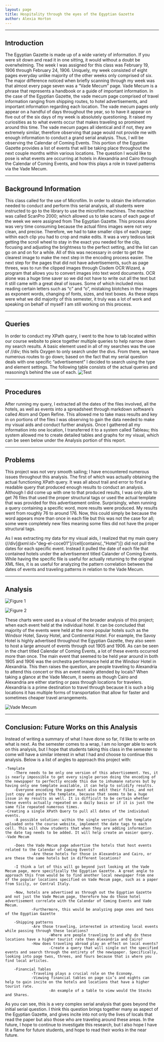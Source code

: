 ```yaml
---
layout: page
title: Hospitality through the eyes of the Egyptian Gazette
author: Alexia Horton
---
```

---
Introduction
---
The Egyptian Gazette is made up of a wide variety of information. If you were sit down and read it in one sitting, it would without a doubt be overwhelming. The week I was assigned for this class was February 19, 1906 through February 24, 1906. Uniquely, my week consisted of eight pages everyday unlike majority of the other weeks only comprised of six. The major difference noticed when briefly scanning through my week was that almost every page seven was a “Vade Mecum” page. Vade Mecum is a phrase that represents a handbook or a guide of important information. In the case of the Egyptian Gazette, the vade mecum page comprised of travel information ranging from shipping routes, to hotel advertisements, and important information regarding each location. The vade mecum pages only appear on a handful of days throughout the year, so to have it appear on five out of the six days of my week is absolutely questioning. It raised my curiosities as to what events occur that makes traveling so prominent around this time. The vade mecum pages all identical and if not, they are extremely similar, therefore observing that page would not provide me with enough information to conduct a grand serial analysis. Thus, I will be observing the Calendar of Coming Events. This portion of the Egyptian Gazette provides a list of events that will be taking place throughout the next couple months within various locations. The question I would like to pose is what events are occurring at hotels in Alexandria and Cairo through the Calendar of Coming Events, and how this plays a role in travel patterns via the Vade Mecum.

---
Background Information
---
This class called for the use of Microfilm. In order to obtain the information needed to conduct and perform this serial analysis, all students were instructed to go to the library to use the microfilm machines. The machine was called ScanPro 2000; which allowed us to take scans of each page of the week we were assigned from The Egyptian Gazette. This process alone was very time consuming because the actual films images were not very clean, and precise. Therefore, we had to take smaller clips of each page; within each clip you had to crop and make edits. It was a very tedious task getting the scroll wheel to stay in the exact you needed for the clip, focusing and adjusting the brightness to the perfect setting, and the list can go on and on for a while. All of this was necessary in order to get the clearest image to make the next step in the encoding process easier. The next step for the pages that did not have advertisements, such as page threes, was to run the clipped images through Cisdem OCR Wizard, a program that allows you to convert images into text word documents. OCR alone was a huge time saver so we did not have to write out all the text but it still came with a great deal of issues. Some of which included miss reading certain letters such as “c” and “o”, mistaking blotches in the images as exponent words, changing of fonts, sizes, and text boxes. As these steps were what we did majority of this semester, it truly was a lot of work and speaking on behalf of myself I am still working on this process.

---
Queries
---
In order to conduct my XPath query, I went to the how to tab located within our course website to piece together multiple queries to help narrow down my search results. A basic element used in all of my searches was the use of //div; this tells Oxygen to only search under the divs. From there, we have numerous routes to go down; based on the fact that my serial question deals with one specific “advertisement” I decided to search using the type and element settings. The following table consists of the actual queries and reasoning’s behind the use of each.
 ![Test](Workbook2.png)

---
Procedures
---
After running my query, I extracted all the dates of the files involved, all the hotels, as well as events into a spreadsheet through markdown software’s called Atom and Open Refine. This allowed me to take mass results and key in on portions of the files I was observing to gain the data needed to make my visual aids and conduct further analysis. Once I gathered all my information into one location, I transferred it to a system called Tableau; this system allowed me to create detailed tables and graphs for my visual, which can be seen below under the Analysis portion of this report.

---
Problems
---
This project was not very smooth sailing; I have encountered numerous issues throughout this analysis. The first of which was actually obtaining the actual functioning XPath query. It was all about trail and error to find a readable query that produced enough results to conduct an analysis. Although I did come up with one to that produced results, I was only able to get 76 files that used the proper structural tags or used the actual template that was provided for this advertisement online.
Surprisingly, when running a query containing a specific word, more results were produced. My results went from roughly 76 to around 176. Now, this could simply be because the word appears more than once in each file but this was not the case for all; some were completely new files meaning some files did not have the proper structural tags.

As I was extracting my data for my visual aids, I realized that my main query (//div[@xml:id="deg-el-coce01"]//cell[contains(.,"Hotel")]) did not pull the dates for each specific event. Instead it pulled the date of each file that contained hotels under the advertisement titled Calander of Coming Events. While having the specific file is useful for actually returning to the original XML files, it is as useful for analyzing the pattern correlation between the dates of events and traveling patterns in relation to the Vade Mecum.

---
Analysis
---
![Figure 1](alexiahorton.png)

![Figure 2](alexiahorton2.png)

These charts were used as a visual of the broader analysis of this project; when each event held at the individual hotel. It can be concluded that majority of the events were held at the more popular hotels such as the Windsor Hotel, Savoy Hotel, and Continental Hotel. For example, the Savoy Hotel is highly advertised throughout the Egyptian Gazette, they also seem to host a large amount of events through out 1905 and 1906. As can be seen in the chart titled Calendar of Coming Events, a lot of these events occurred more than once. The main event that seemed to be held year around in both 1905 and 1906 was the orchestra performance held at the Windsor Hotel in Alexandria. This then raises the question, are people traveling to Alexandria to attend this concert or this an event mainly attended by locals? When taking a glance at the Vade Mecum, it seems as though Cairo and Alexandria are either starting or pass through locations for travelers. Alexandria is a prime destination to travel through because it is such a big locations it has multiple forms of transportation that allow for faster and sometimes cheaper travel arrangements.

![Vade Mecum](vademecum.png)

---
Conclusion: Future Works on this Analysis
---
Instead of writing a summary of what I have done so far, I’d like to write on what is next. As the semester comes to a wrap, I am no longer able to work on this analysis, but I hope that students taking this class in the semester to come will have a similar interest in what I had and choose to continue this analysis. Below is a list of angles to approach this project with:

	-Template
		-There needs to be only one version of this advertisement. Yes, it is nearly impossible to get every single person doing the encoding of the newspaper to perfectly encode this due to inhumane natures but by having only one template available, it can help to solidify results.
		-Everyone encoding the paper must also edit their files, and not just copy and paste the template, because that seems to be a huge issue in my results as well. It is difficult to be certain whether these events actually repeated on a daily basis or if it is just the same file repeated numerous times.
	-Creating a single XPath Query to pull all dates of the individual events.
		-A possible solution: within the single version of the template uploaded onto the course website, implement the date tags to each cell. This will show students that when they are adding information the date tag needs to be added. It will help create an easier query.
	-Vade Mecum

		-Does the Vade Mecum page advertise the hotels that host events related to the Calendar of Coming Events?
				-Are these hotels for those in Alexandria and Cairo, or are these the same hotels but in different locations?

		-I think a lot of this will go beyond just looking at the Vade Mecum page, more specifically the Egyptian Gazette. A great angle to approach this from would be to find another local newspaper from one of the popular locations specified on Vade Mecum page, such as a paper from Sicily, or Central Italy.

		-Now, hotels are advertised as through out the Egyptian Gazette and not just the Vade Mecum page, therefore how do those hotel advertisement correlate with the Calendar of Coming Events and Vade Mecum.
				-Furthermore, this would be analyzing page ones and twos of the Egyptian Gazette

		-Shipping patterns
				-Are those traveling, interested in attending local events while passing through these locations?
						-Where are people traveling to and why do these locations have a higher tourist rate then Alexandria and Cairo?
				-How does traveling abroad play an effect on local events?
						-Create a query that will single out the specified events and search through the entirety of the newspaper. Specifically, looking into page twos, threes, and fours because that is where you find local articles.

		-Financial Tables
				-Traveling plays a crucial role on the Economy.
				-Viewing financial tables on page six’s and eights can help to gain incite on the hotels and locations that have a higher tourist rate.
						-An example of a table to view would the Stocks and Shares.

As you can see, this is a very complex serial analysis that goes beyond the initial serial question. I think this question brings together many as aspect of the Egyptian Gazette, and gives incite into not only the lives of locals that read the paper but also those who are traveling around these areas. In the future, I hope to continue to investigate this research, but I also hope I have lit a flame for future students, and hope to read their works in the near future.
